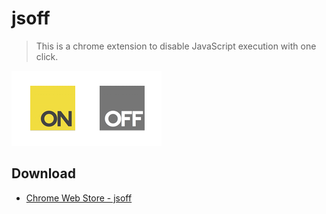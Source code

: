 # jsoff

> This is a chrome extension to disable JavaScript execution with one click.

![](/artworks/preview.png)

## Download

+ [Chrome Web Store - jsoff](https://chrome.google.com/webstore/detail/jsoff/kjhbibcocglfnpllfodaiabanmmegomm)
